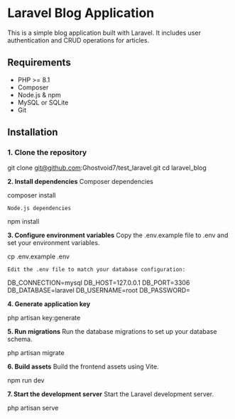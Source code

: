# Laravel Blog Application

This is a simple blog application built with Laravel. It includes user authentication and CRUD operations for articles.

## Requirements

- PHP >= 8.1
- Composer
- Node.js & npm
- MySQL or SQLite
- Git

## Installation

### 1. Clone the repository

git clone git@github.com:Ghostvoid7/test_laravel.git
cd laravel_blog

**2. Install dependencies**
    Composer dependencies

composer install

    Node.js dependencies

npm install

**3. Configure environment variables**
    Copy the .env.example file to .env and set your environment variables.

cp .env.example .env

    Edit the .env file to match your database configuration:

DB_CONNECTION=mysql
DB_HOST=127.0.0.1
DB_PORT=3306
DB_DATABASE=laravel
DB_USERNAME=root
DB_PASSWORD=

**4. Generate application key**

php artisan key:generate
  
**5. Run migrations**
    Run the database migrations to set up your database schema.

php artisan migrate

**6. Build assets**
    Build the frontend assets using Vite.

npm run dev

**7. Start the development server**
Start the Laravel development server.

php artisan serve

